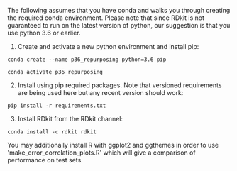 

The following assumes that you have conda and walks you through creating the required conda environment. Please note that since RDkit is not guaranteed to run on the latest version of python, our suggestion is that you use python 3.6 or earlier. 

1. Create and activate a new python environment and install pip:
````
conda create --name p36_repurposing python=3.6 pip
````
````
conda activate p36_repurposing
````

2. Install using pip required packages. Note that versioned requirements are being used here but any recent version should work:
````
pip install -r requirements.txt
````
3. Install RDkit from the RDkit channel:
````
conda install -c rdkit rdkit
````

You may additionally install R with ggplot2 and ggthemes in order to use 'make_error_correlation_plots.R' which will give a comparison of performance on test sets.
